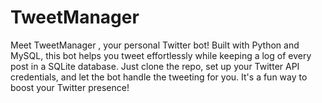 # TweetManager
Meet TweetManager , your personal Twitter bot! Built with Python and MySQL, this bot helps you tweet effortlessly while keeping a log of every post in a SQLite database. Just clone the repo, set up your Twitter API credentials, and let the bot handle the tweeting for you. It's a fun way to boost your Twitter presence!
